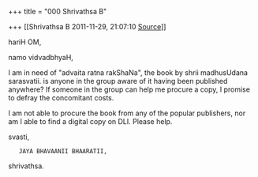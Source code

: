 +++
title = "000 Shrivathsa B"

+++
[[Shrivathsa B	2011-11-29, 21:07:10 [Source](https://groups.google.com/g/bvparishat/c/AbnyW-MjE7o)]]



hariH OM,

namo vidvadbhyaH,

  

 I am in need of "advaita ratna rakShaNa", the book by shrii madhusUdana sarasvatii. is anyone in the group aware of it having been published anywhere? If someone in the group can help me procure a copy, I promise to defray the concomitant costs.

  

 I am not able to procure the book from any of the popular publishers, nor am I able to find a digital copy on DLI. Please help.

  

svasti,

       JAYA BHAVAANII BHAARATII,

                               
shrivathsa.

